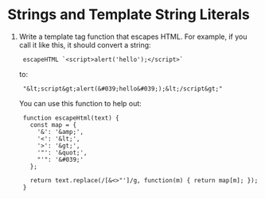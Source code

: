 # Strings and Template String Literals

1. Write a template tag function that escapes HTML.
   For example, if you call it like this, it should convert a string:

        escapeHTML `<script>alert('hello');</script>`

   to:

        "&lt;script&gt;alert(&#039;hello&#039;);&lt;/script&gt;"

   You can use this function to help out:

        function escapeHtml(text) {
          const map = {
            '&': '&amp;',
            '<': '&lt;',
            '>': '&gt;',
            '"': '&quot;',
            "'": '&#039;'
          };

          return text.replace(/[&<>"']/g, function(m) { return map[m]; });
        }

